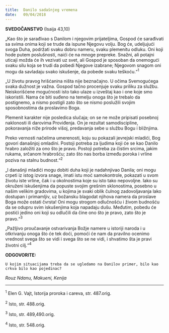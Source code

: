 ```yaml
---
title:  Danilo sadašnjeg vremena
date:   09/04/2018
---
```


**SVEDOČANSTVO**  (Isaija 43,10)

„Kao što je sarađivao s Danilom i njegovim prijateljima, Gospod će sarađivati sa svima onima koji se trude da ispune Njegovu volju. Bog će, udeljujući svoga Duha, podržati svaku dobru nameru, svaku plemenitu odluku. Oni koji hode putem poslušnosti, naići će na mnoge prepreke. Snažni, ali potajni uticaji možda će ih vezivati uz svet, ali Gospod  je sposoban da onemogući svaku silu koja se trudi da pobedi Njegove izabrane; Njegovom snagom oni mogu da savladaju svako iskušenje, da pobede svaku teškoću.“<sup>1</sup>

„U životu pravog hrišćanina ništa nije beznačajno. U očima Svemogućega svaka dužnost je važna. Gospod  tačno procenjuje svaku priliku za službu. Neiskorišćene mogućnosti isto tako ulaze u izveštaj kao i one koje smo iskoristili. Nama će biti suđeno na temelju onoga što je trebalo da postignemo, a nismo postigli zato što se nismo poslužili svojim sposobnostima da proslavimo Boga.

Plemenit karakter nije posledica slučaja; on se ne može pripisati posebnoj naklonosti ili darovima Proviđenja. On je rezultat samodiscipline, pokoravanja niže prirode višoj, predavanja sebe u službu Bogu i bližnjima.

Preko vernosti načelima umerenosti, koju su pokazali jevrejski mladići, Bog govori današnjoj omladini. Postoji potreba za ljudima koji će se kao Danilo hrabro založiti za ono što je pravo. Postoji potreba za čistim srcima, jakim rukama, srčanom hrabrošću; zato što nas borba između poroka i vrline poziva na stalnu budnost.“<sup>2</sup>

„I današnji mladići mogu dobiti duha koji je nadahnjivao Danila; oni mogu crpeti iz istog izvora snage, imati istu moć samokontrole, pokazati u svom životu iste vrline, čak i u okolnostima koje su isto tako nepovoljne. Iako su okruženi iskušenjima da popuste svojim grešnim sklonostima, posebno u našim velikim gradovima, u kojima je svaki oblik čulnog zadovoljavanja lako dostupan i primamljiv, uz božansku blagodat njihova namera da proslave Boga može ostati čvrsta! Oni mogu strogom odlučnošću i živom budnošću da se odupru svim iskušenjima koja napadaju dušu. Međutim, pobedu će postići jedino oni koji su odlučili da čine ono što je pravo, zato što je pravo.“<sup>3</sup>

„Pažljivo proučavanje ostvarivanja Božje namere u istoriji naroda i u otkrivanju onoga što će tek doći, pomoći će nam da pravilno ocenimo vrednost svega što se vidi i svega što se ne vidi, i shvatimo šta je pravi životni cilj.“<sup>4</sup>

**ODGOVORITE:**

`U kojim situacijama treba da se ugledamo na Danilov primer, bilo kao crkva bilo kao pojedinac?`

*Rouz Ndanu, Makueni, Kenija*
__________
<sup>1</sup> Elen G. Vajt, Istorija proroka i careva, str. 487.orig.

<sup>2</sup> Isto, str. 488.orig.

<sup>3</sup> Isto, str. 489,490.orig.

<sup>4</sup> Isto, str. 548.orig.
